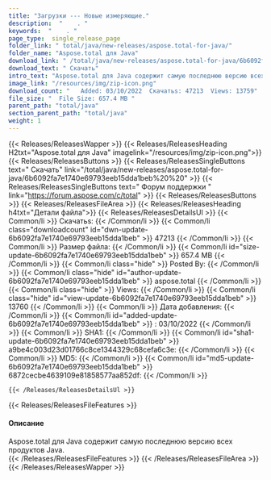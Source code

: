 ```yaml
---
title: "Загрузки --- Новые измеряющие." 
description:  "    . " 
keywords:  "    . " 
page_type:  single_release_page
folder_link: " total/java/new-releases/aspose.total-for-java/"
folder_name: "Aspose.total для Java"
download_link: " /total/java/new-releases/aspose.total-for-java/6b6092fa7e1740e69793eeb15dda1beb"
download_text: " Скачать"
intro_text: "Aspose.total для Java содержит самую последнюю версию всех продуктов Java."
image_link: "/resources/img/zip-icon.png"
download_count: "   Added: 03/10/2022  Скачатьs: 47213  Views: 13759"
file_size: "  File Size: 657.4 MB "
parent_path: "total/java"
section_parent_path: "total/java"
weight: 1
---
```


{{< Releases/ReleasesWapper >}}
  {{< Releases/ReleasesHeading H2txt="Aspose.total для Java" imagelink="/resources/img/zip-icon.png">}}
  {{< Releases/ReleasesButtons >}}
    {{< Releases/ReleasesSingleButtons text=" Скачать" link="/total/java/new-releases/aspose.total-for-java/6b6092fa7e1740e69793eeb15dda1beb%20%20" >}}
    {{< Releases/ReleasesSingleButtons text=" Форум поддержки " link="https://forum.aspose.com/c/total" >}}
  {{< Releases/ReleasesButtons >}}
  {{< Releases/ReleasesFileArea >}}
    {{< Releases/ReleasesHeading h4txt="Детали файла">}}
    {{< Releases/ReleasesDetailsUl >}}
            {{< Common/li  >}} Скачатьs: {{< /Common/li >}} 
      {{< Common/li class="downloadcount" id="dwn-update-6b6092fa7e1740e69793eeb15dda1beb" >}} 47213 {{< /Common/li >}} 
      {{< Common/li  >}} Размер файла: {{< /Common/li >}} 
      {{< Common/li id="size-update-6b6092fa7e1740e69793eeb15dda1beb" >}} 657.4 MB {{< /Common/li >}} 
      {{< Common/li  class="hide" >}} Posted By: {{< /Common/li >}} 
      {{< Common/li class="hide" id="author-update-6b6092fa7e1740e69793eeb15dda1beb" >}} aspose.total {{< /Common/li >}} 
      {{< Common/li class="hide"  >}} Views: {{< /Common/li >}} 
      {{< Common/li class="hide" id="view-update-6b6092fa7e1740e69793eeb15dda1beb" >}} 13760 {{< /Common/li >}} 
      {{< Common/li  >}} Дата добавления: {{< /Common/li >}} 
      {{< Common/li id="added-update-6b6092fa7e1740e69793eeb15dda1beb" >}} : 03/10/2022 {{< /Common/li >}} 
      {{< Common/li  >}} SHA1: {{< /Common/li >}} 
      {{< Common/li id="sha1-update-6b6092fa7e1740e69793eeb15dda1beb" >}}  a9be4c003d23d01766c8ce1344329c68cefa6c3e: {{< /Common/li >}} 
      {{< Common/li  >}} MD5: {{< /Common/li >}} 
      {{< Common/li id="md5-update-6b6092fa7e1740e69793eeb15dda1beb" >}} 6872cecbe4639109e81858577aa852df: {{< /Common/li >}} 

    {{< /Releases/ReleasesDetailsUl >}}

  {{< Releases/ReleasesFileFeatures >}}
      <h4>Описание</h4><div class="HTMLDescription">Aspose.total для Java содержит самую последнюю версию всех продуктов Java.</div>
  {{< /Releases/ReleasesFileFeatures >}}
 {{< /Releases/ReleasesFileArea >}}
{{< /Releases/ReleasesWapper >}}


